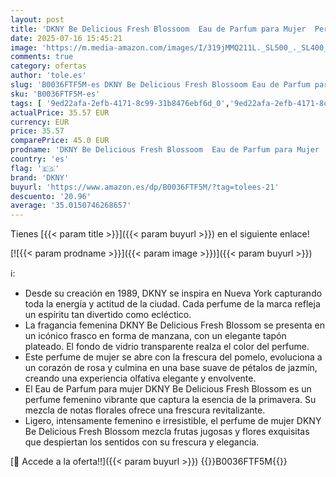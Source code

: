 ```yaml
---
layout: post
title: 'DKNY Be Delicious Fresh Blossoom  Eau de Parfum para Mujer  Perfume Femenino  Fragancia Floral Frutal  Larga Duración  Donna Karan New York  100 ml'
date: 2025-07-16 15:45:21
image: 'https://m.media-amazon.com/images/I/319jMMQ211L._SL500_._SL400_.jpg'
comments: true
category: ofertas
author: 'tole.es'
slug: 'B0036FTF5M-es DKNY Be Delicious Fresh Blossoom Eau de Parfum para Mujer...'
sku: 'B0036FTF5M-es'
tags: [ '9ed22afa-2efb-4171-8c99-31b8476ebf6d_0','9ed22afa-2efb-4171-8c99-31b8476ebf6d_2201','9ed22afa-2efb-4171-8c99-31b8476ebf6d_5001','9ed22afa-2efb-4171-8c99-31b8476ebf6d_5501','Agua de perfume para mujeres','Aguas - Disponibles','Arborist Merchandising Root','Belleza','Fragancias para mujeres','Los favoritos de los clientes: Belleza','Perfumes y fragancias','Salud y cuidado personal','Self Service','Special Features Stores','Top Brands Beauty Fragrances','Top Brands Beauty Selection','Top Brands Perfumes Selection','d1f558da-03d3-4105-8a50-454423a601fb_0','d1f558da-03d3-4105-8a50-454423a601fb_5401','de','dkny','eau','parfum','🇪🇸', ]
actualPrice: 35.57 EUR
currency: EUR
price: 35.57
comparePrice: 45.0 EUR
prodname: 'DKNY Be Delicious Fresh Blossoom  Eau de Parfum para Mujer  Perfume Femenino  Fragancia Floral Frutal  Larga Duración  Donna Karan New York  100 ml'
country: 'es'
flag: '🇪🇸'
brand: 'DKNY'
buyurl: 'https://www.amazon.es/dp/B0036FTF5M/?tag=tolees-21'
descuento: '20.96'
average: '35.0150746268657'
---
```


Tienes [{{< param title >}}]({{< param buyurl >}}) en el siguiente enlace!

[![{{< param prodname >}}]({{< param image >}})]({{< param buyurl >}})

ℹ️:

- Desde su creación en 1989, DKNY se inspira en Nueva York capturando toda la energía y actitud de la ciudad. Cada perfume de la marca refleja un espíritu tan divertido como ecléctico.
- La fragancia femenina DKNY Be Delicious Fresh Blossom se presenta en un icónico frasco en forma de manzana, con un elegante tapón plateado. El fondo de vidrio transparente realza el color del perfume.
- Este perfume de mujer se abre con la frescura del pomelo, evoluciona a un corazón de rosa y culmina en una base suave de pétalos de jazmín, creando una experiencia olfativa elegante y envolvente.
- El Eau de Parfum para mujer DKNY Be Delicious Fresh Blossom es un perfume femenino vibrante que captura la esencia de la primavera. Su mezcla de notas florales ofrece una frescura revitalizante.
- Ligero, intensamente femenino e irresistible, el perfume de mujer DKNY Be Delicious Fresh Blossom mezcla frutas jugosas y flores exquisitas que despiertan los sentidos con su frescura y elegancia.

[🛒 Accede a la oferta!!]({{< param buyurl >}})
{{<world>}}B0036FTF5M{{</world>}}

